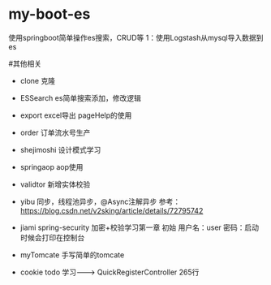 # my-boot-es
使用springboot简单操作es搜索，CRUD等
1：使用Logstash从mysql导入数据到es

#其他相关
* clone 克隆
* ESSearch es简单搜索添加，修改逻辑
* export excel导出 pageHelp的使用
* order 订单流水号生产
* shejimoshi 设计模式学习
* springaop aop使用
* validtor 新增实体校验
* yibu 同步，线程池异步，@Async注解异步 参考：https://blog.csdn.net/v2sking/article/details/72795742
* jiami spring-security 加密+校验学习第一章 初始 用户名：user 密码：启动时候会打印在控制台
* myTomcate 手写简单的tomcate

* cookie todo 学习---> QuickRegisterController 265行

